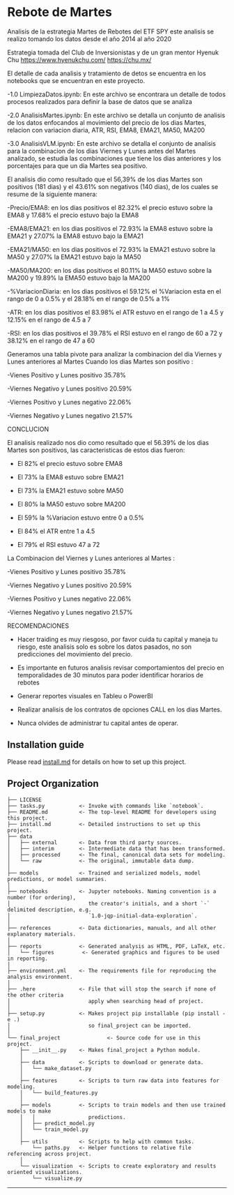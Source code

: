 # Rebote de Martes

Analisis de la estrategia Martes de Rebotes del ETF SPY este analisis se realizo tomando los datos desde el año 2014 al año 2020

Estrategia tomada del Club de Inversionistas y de un gran mentor Hyenuk Chu https://www.hyenukchu.com/ https://chu.mx/

El detalle de cada analisis y tratamiento de detos se encuentra en los notebooks que se encuentran en este proyecto. 


-1.0 LimpiezaDatos.ipynb: En este archivo se encontrara un detalle de todos procesos realizados para definir la base de datos que se analiza

-2.0 AnalisisMartes.ipynb: En este archivo se detalla un conjunto de analisis de los datos enfocandos al movimiento del precio de 
                            los dias Martes, relacion con variacion diaria, ATR, RSI, EMA8, EMA21, MA50, MA200

-3.0 AnalisisVLM.ipynb:  En este archivo se detalla el conjunto de analisis para la combinacion de los dias Viernes y Lunes antes del Martes
                        analizado, se estudia las combinaciones que tiene los dias anteriores y los porcentajes para que un dia Martes sea positivo.

El analisis dio como resultado que el 56,39% de los dias Martes son positivos (181 dias) y el 43.61% son negativos (140 dias), de los cuales se resume de la siguiente manera:

-Precio/EMA8: en los dias positivos el 82.32%  el precio estuvo sobre la EMA8 y 17.68% el precio estuvo bajo la EMA8

-EMA8/EMA21: en los dias positivos el 72.93%  la EMA8 estuvo sobre la EMA21 y 27.07%  la EMA8 estuvo bajo la EMA21
                    
-EMA21/MA50: en los dias positivos el 72.93%  la EMA21 estuvo sobre la MA50 y 27.07% la EMA21 estuvo bajo la MA50
                    
-MA50/MA200: en los dias positivos el 80.11%  la MA50 estuvo sobre la MA200 y 19.89% la EMA50 estuvo bajo la MA200
                    
-%VariacionDiaria: en los dias positivos el 59.12% el %Variacion esta en el rango de 0 a 0.5% y el 28.18% en el rango de 0.5% a 1%
                    
-ATR: en los dias positivos el 83.98% el ATR estuvo en el rango de 1 a 4.5 y 12.15% en el rango de 4.5 a 7
                    
-RSI: en los dias positivos el 39.78% el RSI estuvo en el rango de 60 a 72 y 38.12% en el rango de 47 a 60
                    

Generamos una tabla pivote para analizar la combinacion del dia Viernes y Lunes anteriores al Martes 
Cuando los dias Martes son positivo : 

-Vienes Positivo y Lunes positivo   35.78%

-Viernes Negativo y Lunes positivo  20.59%

-Viernes Positivo y Lunes negativo  22.06%

-Viernes Negativo y Lunes negativo  21.57%



CONCLUCION

El analisis realizado nos dio como resultado que el 56.39% de los dias Martes son positivos, las caracteristicas de estos dias fueron:
- El 82% el precio estuvo sobre EMA8

- El 73% la EMA8 estuvo sobre EMA21

- El 73% la EMA21 estuvo sobre MA50

- El 80% la MA50 estuvo sobre MA200

- El 59% la %Variacion estuvo entre 0 a 0.5%

- El 84% el ATR entre 1 a 4.5

- El 79% el RSI estuvo 47 a 72

La Combinacion del Viernes y Lunes anteriores al Martes :

-Vienes Positivo y Lunes positivo   35.78%

-Viernes Negativo y Lunes positivo  20.59%

-Viernes Positivo y Lunes negativo  22.06%

-Viernes Negativo y Lunes negativo  21.57% 

RECOMENDACIONES

- Hacer traiding es muy riesgoso, por favor cuida tu capital y maneja tu riesgo, este analisis solo es sobre los datos pasados, no son
  predicciones del movimiento del precio. 

- Es importante en futuros analisis revisar comportamientos del precio en temporalidades de 30 minutos para poder identificar horarios de
  rebotes 

- Generar reportes visuales en Tableu o PowerBI

- Realizar analisis de los contratos de opciones CALL en los dias Martes.

- Nunca olvides de administrar tu capital antes de operar.
      
  
## Installation guide

Please read [install.md](install.md) for details on how to set up this project.

## Project Organization

    ├── LICENSE
    ├── tasks.py           <- Invoke with commands like `notebook`.
    ├── README.md          <- The top-level README for developers using this project.
    ├── install.md         <- Detailed instructions to set up this project.
    ├── data
    │   ├── external       <- Data from third party sources.
    │   ├── interim        <- Intermediate data that has been transformed.
    │   ├── processed      <- The final, canonical data sets for modeling.
    │   └── raw            <- The original, immutable data dump.
    │
    ├── models             <- Trained and serialized models, model predictions, or model summaries.
    │
    ├── notebooks          <- Jupyter notebooks. Naming convention is a number (for ordering),
    │                         the creator's initials, and a short `-` delimited description, e.g.
    │                         `1.0-jqp-initial-data-exploration`.
    │
    ├── references         <- Data dictionaries, manuals, and all other explanatory materials.
    │
    ├── reports            <- Generated analysis as HTML, PDF, LaTeX, etc.
    │   └── figures         <- Generated graphics and figures to be used in reporting.
    │
    ├── environment.yml    <- The requirements file for reproducing the analysis environment.
    │
    ├── .here              <- File that will stop the search if none of the other criteria
    │                         apply when searching head of project.
    │
    ├── setup.py           <- Makes project pip installable (pip install -e .)
    │                         so final_project can be imported.
    │
    └── final_project               <- Source code for use in this project.
        ├── __init__.py    <- Makes final_project a Python module.
        │
        ├── data           <- Scripts to download or generate data.
        │   └── make_dataset.py
        │
        ├── features       <- Scripts to turn raw data into features for modeling.
        │   └── build_features.py
        │
        ├── models         <- Scripts to train models and then use trained models to make
        │   │                 predictions.
        │   ├── predict_model.py
        │   └── train_model.py
        │
        ├── utils          <- Scripts to help with common tasks.
            └── paths.py   <- Helper functions to relative file referencing across project.
        │
        └── visualization  <- Scripts to create exploratory and results oriented visualizations.
            └── visualize.py

---